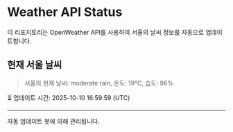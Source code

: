 
# Weather API Status

이 리포지토리는 OpenWeather API를 사용하여 서울의 날씨 정보를 자동으로 업데이트합니다.

## 현재 서울 날씨
> 서울의 현재 날씨: moderate rain, 온도: 19°C, 습도: 96%

⏳ 업데이트 시간: 2025-10-10 16:59:59 (UTC)

---
자동 업데이트 봇에 의해 관리됩니다.
